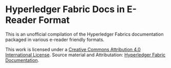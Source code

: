 # Hyperledger Fabric Docs in E-Reader Format

This is an unofficial compilation of the Hyperledger Fabrics documentation packaged in various e-reader friendly formats.

This work is licensed under a [Creative Commons Attribution 4.0 International License](https://creativecommons.org/licenses/by/4.0/). Source material and Attributation: [Hyperledger Fabric Documentation](https://hyperledger-fabric.readthedocs.io/).
